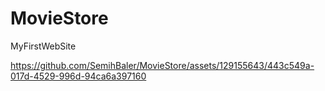 # MovieStore
MyFirstWebSite

https://github.com/SemihBaler/MovieStore/assets/129155643/443c549a-017d-4529-996d-94ca6a397160





